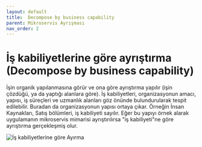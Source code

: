 ```yaml
---
layout: default
title:  Decompose by business capability
parent: Mikroservis Ayrışması
nav_order: 2
---
```


# İş kabiliyetlerine göre ayrıştırma (Decompose by business capability)

İşin organik yapılanmasına görür ve ona göre ayrıştırma yapılır (işin çözdüğü, ya da yaptığı alanlara göre). İş kabiliyetleri, organizasyonun amacı, yapısı, iş süreçleri ve uzmanlık alanları göz önünde bulundurularak tespit edilebilir. Buradan da organizasyonun yapısı ortaya çıkar. Örneğin
İnsan Kaynakları, Satış bölümleri, iş kabiliyeti sayılır. Eğer bu yapıyı örnek alarak uygulamanın mikroservis
mimarisi ayrıştırılırsa "iş kabiliyeti"ne göre ayrıştırma gerçekleşmiş olur.

![İş kabiliyetlerine göre Ayırma](./../kaynaklar/decompose_by_business_capability.jpg)
